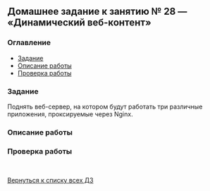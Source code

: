 ## Домашнее задание к занятию № 28 — «Динамический веб-контент»  <!-- omit in toc -->

### Оглавление  <!-- omit in toc -->

- [Задание](#Задание)
- [Описание работы](#Описание-работы)
- [Проверка работы](#Проверка-работы)

### Задание

Поднять веб-сервер, на котором будут работать три различные приложения, проксируемые через Nginx.

### Описание работы



### Проверка работы



<br/>

[Вернуться к списку всех ДЗ](../README.md)
